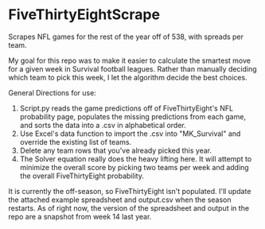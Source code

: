 # FiveThirtyEightScrape
Scrapes NFL games for the rest of the year off of 538, with spreads per team.

My goal for this repo was to make it easier to calculate the smartest move for a given week in Survival football leagues.  Rather than manually deciding which team to pick this week, I let the algorithm decide the best choices. 

General Directions for use:

1. Script.py reads the game predictions off of FiveThirtyEight's NFL probability page, populates the missing predictions from each game, and sorts the data into a .csv in alphabetical order.
2. Use Excel's data function to import the .csv into "MK_Survival" and override the existing list of teams. 
3. Delete any team rows that you've already picked this year. 
4. The Solver equation really does the heavy lifting here.  It will attempt to minimize the overall score by picking two teams per week and adding the overall FiveThirtyEight probability. 

It is currently the off-season, so FiveThirtyEight isn't populated.  I'll update the attached example spreadsheet and output.csv when the season restarts.  As of right now, the version of the spreadsheet and output in the repo are a snapshot from week 14 last year.  
